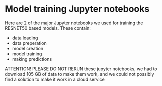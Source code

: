 # Model training Jupyter notebooks

Here are 2 of the major Jupyter notebooks we used for training the RESNET50 based models. These contain:
- data loading
- data preperation
- model creation
- model training
- making predictions

ATTENTION!
PLEASE DO NOT RERUN these jupyter notebooks, we had to download 105 GB of data to make them work, and we could not possibly find a solution to make it work in a cloud service
